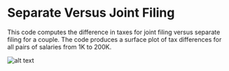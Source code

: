 # Separate Versus Joint Filing

This code computes the difference in taxes for joint filing versus separate filing for a couple. The code produces a surface plot of tax differences for all pairs of salaries from 1K to 200K. 


![alt text](https://raw.githubusercontent.com/geebioso/TaxBracket/joint_separate_file_tax_difference_by_salary.png)
